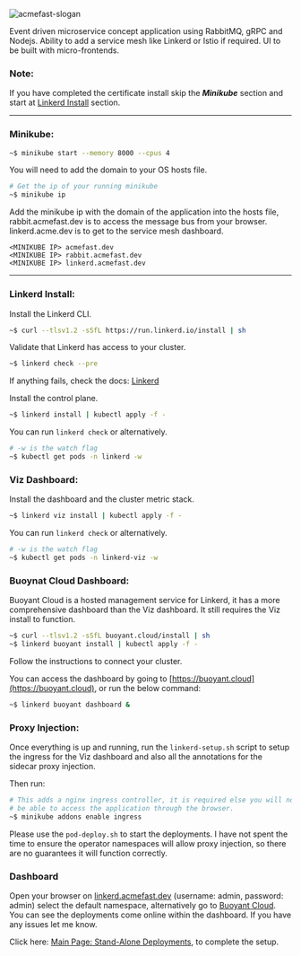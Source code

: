 
![acmefast-slogan](https://user-images.githubusercontent.com/9296659/154143145-06262ea3-02d3-4cce-97f5-bbeb2f8d7c53.png)

Event driven microservice concept application using RabbitMQ, gRPC and Nodejs. Ability to add a service mesh like Linkerd or Istio if required. UI to be built with micro-frontends.
### Note:
If you have completed the certificate install skip the ***Minikube*** section and start at [Linkerd Install](#linkerd-install) section.
___
### Minikube:
```bash
~$ minikube start --memory 8000 --cpus 4
```


You will need to add the domain to your OS hosts file.
```bash
# Get the ip of your running minikube
~$ minikube ip
```
Add the minikube ip with the domain of the application into the hosts file, rabbit.acmefast.dev is to access the message bus from your browser. linkerd.acme.dev is 
to get to the service mesh dashboard.
```text
<MINIKUBE IP> acmefast.dev
<MINIKUBE IP> rabbit.acmefast.dev
<MINIKUBE IP> linkerd.acmefast.dev 
```
___
### Linkerd Install:    
Install the Linkerd CLI.
```bash
~$ curl --tlsv1.2 -sSfL https://run.linkerd.io/install | sh
```

Validate that Linkerd has access to your cluster.
```bash
~$ linkerd check --pre
```
If anything fails, check the docs: [Linkerd](https://linkerd.io/2.11/tasks/troubleshooting/)

Install the control plane.
```bash
~$ linkerd install | kubectl apply -f -
```
You can run ```linkerd check``` or alternatively.
```bash
# -w is the watch flag
~$ kubectl get pods -n linkerd -w
```

### Viz Dashboard:
Install the dashboard and the cluster metric stack.
```bash
~$ linkerd viz install | kubectl apply -f -
```
You can run ```linkerd check``` or alternatively.
```bash
# -w is the watch flag
~$ kubectl get pods -n linkerd-viz -w
```


### Buoynat Cloud Dashboard:  
Buoyant Cloud is a hosted management service for Linkerd, it has a more comprehensive dashboard than the Viz dashboard. It still requires the Viz install to function.
```bash
~$ curl --tlsv1.2 -sSfL buoyant.cloud/install | sh
~$ linkerd buoyant install | kubectl apply -f -
```

Follow the instructions to connect your cluster.

You can access the dashboard by going to [https://buoyant.cloud](https://buoyant.cloud), or run the below command:
```bash
~$ linkerd buoyant dashboard &
```

### Proxy Injection: 
Once everything is up and running, run the ```linkerd-setup.sh``` script to setup the ingress for the Viz dashboard and also all the annotations for the sidecar proxy injection.

Then run:
```bash
# This adds a nginx ingress controller, it is required else you will not 
# be able to access the application through the browser.
~$ minikube addons enable ingress
```

Please use the ```pod-deploy.sh``` to start the deployments. I have not spent the time to ensure the operator namespaces will allow proxy injection, so there are 
no guarantees it will function correctly.

### Dashboard
Open your browser on [linkerd.acmefast.dev](https://linkerd.acmefast.dev) (username: admin, password: admin) select the default namespace, alternatively go to [Buoyant Cloud](https://buoyant.cloud). 
You can see the deployments come online within the dashboard. If you have any issues let me know.

Click here:  [Main Page: Stand-Alone Deployments](https://github.com/EspressoTrip-v2/concept-application#stand-alone-deployments), to complete the setup.
